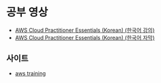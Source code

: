 # 공부 영상

- [AWS Cloud Practitioner Essentials (Korean) (한국어 강의)](https://explore.skillbuilder.aws/learn/course/13522/play/55710/aws-cloud-practitioner-essentials-korean-hangug-eo-gang-ui)
- [AWS Cloud Practitioner Essentials (Korean) (한국어 자막)](https://explore.skillbuilder.aws/learn/course/external/view/elearning/1928/aws-cloud-practitioner-essentials-korean)

## 사이트

- [aws training](https://www.aws.training/)